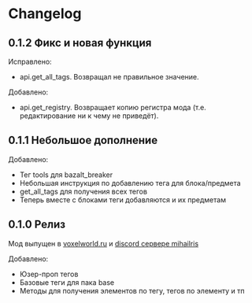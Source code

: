 # Changelog

## 0.1.2 Фикс и новая функция

Исправлено:

- api.get_all_tags. Возвращал не правильное значение.

Добавлено:

- api.get_registry. Возвращает копию регистра мода (т.е. редактирование ни к чему не приведёт).

## 0.1.1 Небольшое дополнение

Добавлено:

- Тег tools для bazalt_breaker
- Небольшая инструкция по добавлению тега для блока/предмета
- get_all_tags для получения всех тегов
- Теперь вместе с блоками теги добавляются и их предметам

## 0.1.0 Релиз

Мод выпущен в [voxelworld.ru](https://voxelworld.ru) и [discord сервере mihailris](https://discord.com/invite/AaqJphm)

Добавлено:

- Юзер-проп тегов
- Базовые теги для пака base
- Методы для получения элементов по тегу, тегов по элементу и тп

